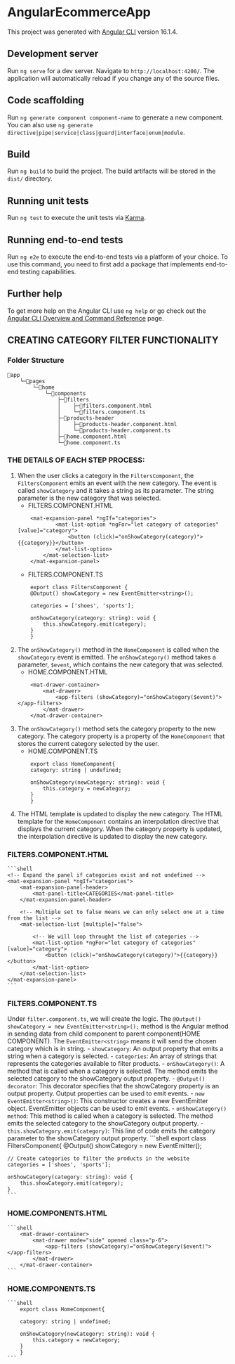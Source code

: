 # AngularEcommerceApp

This project was generated with [Angular CLI](https://github.com/angular/angular-cli) version 16.1.4.

## Development server

Run `ng serve` for a dev server. Navigate to `http://localhost:4200/`. The application will automatically reload if you change any of the source files.

## Code scaffolding

Run `ng generate component component-name` to generate a new component. You can also use `ng generate directive|pipe|service|class|guard|interface|enum|module`.

## Build

Run `ng build` to build the project. The build artifacts will be stored in the `dist/` directory.

## Running unit tests

Run `ng test` to execute the unit tests via [Karma](https://karma-runner.github.io).

## Running end-to-end tests

Run `ng e2e` to execute the end-to-end tests via a platform of your choice. To use this command, you need to first add a package that implements end-to-end testing capabilities.

## Further help

To get more help on the Angular CLI use `ng help` or go check out the [Angular CLI Overview and Command Reference](https://angular.io/cli) page.

## CREATING CATEGORY FILTER FUNCTIONALITY

### Folder Structure

    📁app
        └─📁pages
            └─📁home
                └─📁components
                    ├─📁filters
                    │    ├─📄filters.component.html
                    │    └─📄filters.component.ts
                    ├─📁products-header
                    │    ├─📄products-header.component.html
                    │    └─📄products-header.component.ts
                    ├─📄home.component.html
                    └─📄home.component.ts

### THE DETAILS OF EACH STEP PROCESS:
1. When the user clicks a category in the `FiltersComponent`, the `FiltersComponent` emits an event with the new category. The event is called `showCategory` and it takes a string as its parameter. The string parameter is the new category that was selected.
    - FILTERS.COMPONENT.HTML
    ```shell
        <mat-expansion-panel *ngIf="categories">
                <mat-list-option *ngFor="let category of categories" [value]="category">
                    <button (click)="onShowCategory(category)">{{category}}</button>
                </mat-list-option>
            </mat-selection-list>
        </mat-expansion-panel>
    ```
    - FILTERS.COMPONENT.TS
    ```shell
        export class FiltersComponent {
        @Output() showCategory = new EventEmitter<string>();

        categories = ['shoes', 'sports'];

        onShowCategory(category: string): void {
            this.showCategory.emit(category);
        }
        }
    ```
1. The `onShowCategory()` method in the `HomeComponent` is called when the `showCategory` event is emitted. The `onShowCategory()` method takes a parameter, `$event`, which contains the new category that was selected.
    - HOME.COMPONENT.HTML
    ```shell
        <mat-drawer-container>
            <mat-drawer>
                <app-filters (showCategory)="onShowCategory($event)"></app-filters>
            </mat-drawer>
        </mat-drawer-container>
    ```
1. The `onShowCategory()` method sets the category property to the new category. The category property is a property of the `HomeComponent` that stores the current category selected by the user.
    - HOME.COMPONENT.TS
    ```shell
        export class HomeComponent{
        category: string | undefined;

        onShowCategory(newCategory: string): void {
            this.category = newCategory;
        }
        }
    ```
1. The HTML template is updated to display the new category. The HTML template for the `HomeComponent` contains an interpolation directive that displays the current category. When the category property is updated, the interpolation directive is updated to display the new category.
### FILTERS.COMPONENT.HTML
    ```shell
    <!-- Expand the panel if categories exist and not undefined -->
    <mat-expansion-panel *ngIf="categories">
        <mat-expansion-panel-header>
            <mat-panel-title>CATEGORIES</mat-panel-title>
        </mat-expansion-panel-header>

        <!-- Multiple set to false means we can only select one at a time from the list -->
        <mat-selection-list [multiple]="false">

            <!-- We will loop throught the list of categories -->
            <mat-list-option *ngFor="let category of categories" [value]="category">
                <button (click)="onShowCategory(category)">{{category}}</button>
            </mat-list-option>
        </mat-selection-list>
    </mat-expansion-panel>
    ```

### FILTERS.COMPONENT.TS
Under `filter.component.ts`, we will create the logic. The `@Output() showCategory = new EventEmitter<string>();` method is the Angular method in sending data from child component to parent component(HOME COMPONENT). The `EventEmitter<string>` means it will send the chosen category which is in string.
    -   `showCategory`: An output property that emits a string when a category is selected.
    -   `categories`: An array of strings that represents the categories available to filter products.
    -   `onShowCategory()`: A method that is called when a category is selected. The method emits the selected category to the showCategory output property.
    -   `@Output() decorator`: This decorator specifies that the showCategory property is an output property. Output properties can be used to emit events.
    -   `new EventEmitter<string>()`: This constructor creates a new EventEmitter object. EventEmitter objects can be used to emit events.
    -   `onShowCategory() method`: This method is called when a category is selected. The method emits the selected category to the showCategory output property.
    -   `this.showCategory.emit(category)`: This line of code emits the category parameter to the showCategory output property.
    ```shell
    export class FiltersComponent{
    @Output() showCategory = new EventEmitter<string>();

    // Create categories to filter the products in the website
    categories = ['shoes', 'sports'];

    onShowCategory(category: string): void {
        this.showCategory.emit(category);
    }
    ```

### HOME.COMPONENTS.HTML
    ```shell
        <mat-drawer-container>
            <mat-drawer mode="side" opened class="p-6">
                <app-filters (showCategory)="onShowCategory($event)"></app-filters>
            </mat-drawer>
        </mat-drawer-container>
    ```

### HOME.COMPONENTS.TS
    ```shell
        export class HomeComponent{

        category: string | undefined;

        onShowCategory(newCategory: string): void {
            this.category = newCategory;
        }
        }
    ```